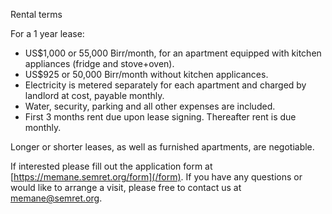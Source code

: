 Rental terms

For a 1 year lease:

  * US$1,000 or 55,000 Birr/month, for an apartment equipped with kitchen appliances (fridge and stove+oven). 
  * US$925 or 50,000 Birr/month without kitchen applicances.
  * Electricity is metered separately for each apartment and charged by landlord at cost, payable monthly.
  * Water, security, parking and all other expenses are included.
  * First 3 months rent due upon lease signing. Thereafter rent is due monthly.

Longer or shorter leases, as well as furnished apartments, are negotiable.

If interested please fill out the application form at [https://memane.semret.org/form](/form). If you have any questions or would like to arrange a visit, please free to contact us at memane@semret.org.
